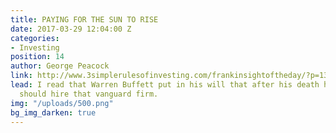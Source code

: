 ```yaml
---
title: PAYING FOR THE SUN TO RISE
date: 2017-03-29 12:04:00 Z
categories:
- Investing
position: 14
author: George Peacock
link: http://www.3simplerulesofinvesting.com/frankinsightoftheday/?p=1327
lead: I read that Warren Buffett put in his will that after his death his trustees
  should hire that vanguard firm.
img: "/uploads/500.png"
bg_img_darken: true
---
```


